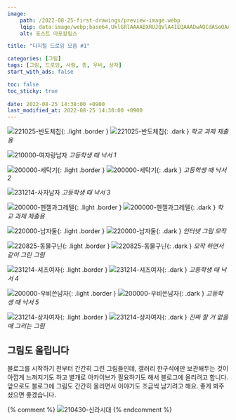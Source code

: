 ```yaml
---
image:
    path: /2022-08-25-first-drawings/preview-image.webp
    lqip: data:image/webp;base64,UklGRlAAAABXRUJQVlA4IEQAAADwAQCdASoQAAgAAgA0JaQAD4WwKYuRsAAA/v58LC1cLESP9ztg6FTwgeVVOIMR19dwzrRkt/f6yWyrN/pF2btgTAAAAA==
    alt: 포스트 아포칼립스

title: "디지털 드로잉 모음 #1"

categories: [그림]
tags: [그림, 드로잉, 사람, 총, 우비, 상자]
start_with_ads: false

toc: false
toc_sticky: true
 
date: 2022-08-25 14:38:00 +0900
last_modified_at: 2022-08-25 14:38:00 +0900
---
```


![221025-반도체칩](/drawing/221025-반도체칩.webp){: .light .border }
![221025-반도체칩](/drawing/221025-반도체칩.webp){: .dark }
_학교 과제 제출용_

![210000-여자랑남자](/drawing/210000-여자랑남자.webp)
_고등학생 때 낙서 1_

![200000-세탁기](/drawing/200000-세탁기.webp){: .light .border }
![200000-세탁기](/drawing/200000-세탁기.webp){: .dark }
_고등학생 때 낙서 2_

![231214-사자남자](/drawing/231214-사자남자.webp)
_고등학생 때 낙서 3_

![200000-헨젤과그레텔](/drawing/200000-헨젤과그레텔.webp){: .light .border }
![200000-헨젤과그레텔](/drawing/200000-헨젤과그레텔.webp){: .dark }
_학교 과제 제출용_

![220000-남자둘](/drawing/220000-남자둘.webp){: .light .border }
![220000-남자둘](/drawing/220000-남자둘.webp){: .dark }
_인터넷 그림 모작_

![220825-동물구닌](/drawing/220825-동물구닌.webp){: .light .border }
![220825-동물구닌](/drawing/220825-동물구닌.webp){: .dark }
_모작 하면서 같이 그린 그림_

![231214-셔츠여자](/drawing/231214-셔츠여자.webp){: .light .border }
![231214-셔츠여자](/drawing/231214-셔츠여자.webp){: .dark }
_고등학생 때 낙서 4_

![200000-우비쓴남자](/drawing/200000-우비쓴남자.webp){: .light .border }
![200000-우비쓴남자](/drawing/200000-우비쓴남자.webp){: .dark }
_고등학생 때 낙서 5_

![231214-상자여자](/drawing/231214-상자여자.webp){: .light .border }
![231214-상자여자](/drawing/231214-상자여자.webp){: .dark }
_진짜 할 거 없을 때 그리는 그림_

## **그림도 올립니다**

블로그를 시작하기 전부터 간간히 그린 그림들인데, 갤러리 한구석에만 보관해두는 것이 아깝게 느껴지기도 하고 별개로 아카이브가 필요하기도 해서 블로그에 올리려고 합니다. 앞으로도 블로그에 그림도 간간히 올리면서 이야기도 조금씩 남기려고 해요. 좋게 봐주셨으면 좋겠습니다.

{% comment %}
![210430-신라시대](/drawing/210430-신라시대.webp)
{% endcomment %}